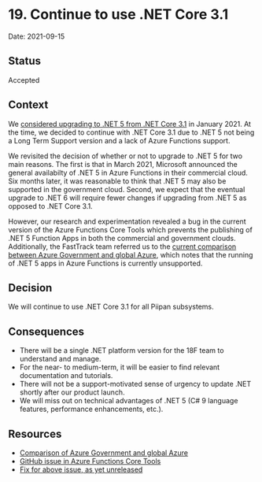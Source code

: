 # 19. Continue to use .NET Core 3.1

Date: 2021-09-15

## Status

Accepted

## Context

We [considered upgrading to .NET 5 from .NET Core 3.1](0009-continue-to-use-net-core-3-1.md) in January 2021. At the time, we decided to continue with .NET Core 3.1 due to .NET 5 not being a Long Term Support version and a lack of Azure Functions support.

We revisited the decision of whether or not to upgrade to .NET 5 for two main reasons. The first is that in March 2021, Microsoft announced the general availabilty of .NET 5 in Azure Functions in their commercial cloud. Six months later, it was reasonable to think that .NET 5 may also be supported in the government cloud. Second, we expect that the eventual upgrade to .NET 6 will require fewer changes if upgrading from .NET 5 as opposed to .NET Core 3.1.

However, our research and experimentation revealed a bug in the current version of the Azure Functions Core Tools which prevents the publishing of .NET 5 Function Apps in both the commercial and government clouds. Additionally, the FastTrack team referred us to the [current comparison between Azure Government and global Azure](https://docs.microsoft.com/EN-US/azure/azure-government/compare-azure-government-global-azure#azure-functions), which notes that the running of .NET 5 apps in Azure Functions is currently unsupported. 

## Decision

We will continue to use .NET Core 3.1 for all Piipan subsystems. 

## Consequences

* There will be a single .NET platform version for the 18F team to understand and manage.
* For the near- to medium-term, it will be easier to find relevant documentation and tutorials.
* There will not be a support-motivated sense of urgency to update .NET shortly after our product launch.
* We will miss out on technical advantages of .NET 5 (C# 9 language features, performance enhancements, etc.).

## Resources
* [Comparison of Azure Government and global Azure](https://docs.microsoft.com/EN-US/azure/azure-government/compare-azure-government-global-azure#azure-functions)
* [GitHub issue in Azure Functions Core Tools](https://github.com/Azure/azure-functions-core-tools/issues/2615)
* [Fix for above issue, as yet unreleased](https://github.com/Azure/azure-functions-core-tools/pull/2616)